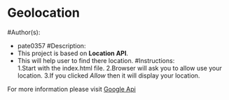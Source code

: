 # Geolocation

#Author(s):
  - pate0357
#Description:
  - This project is based on **Location API**.
  - This will help user to find there location.
#Instructions:  
   1.Start with the index.html file.
   2.Browser will ask you to allow use your location.
   3.If you clicked *Allow* then it will display your location.
   
For more information please visit [Google Api](https://developers.google.com/maps/ "Google") 